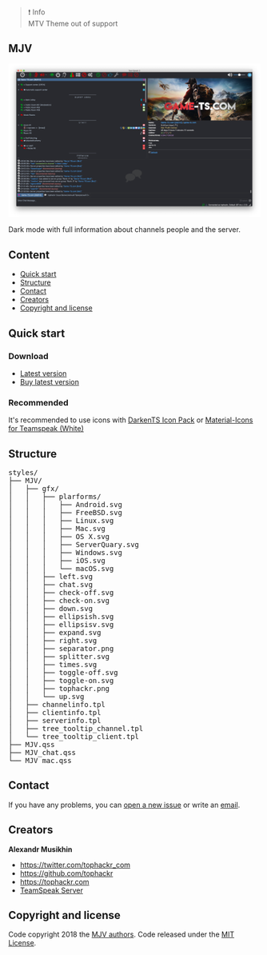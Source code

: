 >❗ Info  
>MTV Theme out of support

## MJV
![MJV-pic](mjv.png)

Dark mode with full information about channels people and the server.

## Content
- [Quick start](#quick-start)
- [Structure](#structure)
- [Contact](#contact)
- [Creators](#creators)
- [Copyright and license](#copyright-and-license)

## Quick start
### Download
- [Latest version](https://github.com/tophackr/MJV/releases/download/v1.1-r/MJV.ts3_style)
- [Buy latest version](https://gum.co/MJVTS3)

### Recommended
It's recommended to use icons with [DarkenTS Icon Pack](https://www.myteamspeak.com/addons/0b57d54d-b46c-433d-8f7e-2eea28470007) or [Material-Icons for Teamspeak (White)](https://www.myteamspeak.com/addons/4f8b0ebf-eb4a-4c37-9c4f-366813ffcf79)

## Structure
<pre>
styles/
├── MJV/
│   ├── gfx/
│   │   ├── plarforms/
│   │   │   ├── Android.svg
│   │   │   ├── FreeBSD.svg
│   │   │   ├── Linux.svg
│   │   │   ├── Mac.svg
│   │   │   ├── OS X.svg
│   │   │   ├── ServerQuary.svg
│   │   │   ├── Windows.svg
│   │   │   ├── iOS.svg
│   │   │   └── macOS.svg
│   │   ├── left.svg
│   │   ├── chat.svg
│   │   ├── check-off.svg
│   │   ├── check-on.svg
│   │   ├── down.svg
│   │   ├── ellipsish.svg
│   │   ├── ellipsisv.svg
│   │   ├── expand.svg
│   │   ├── right.svg
│   │   ├── separator.png
│   │   ├── splitter.svg
│   │   ├── times.svg
│   │   ├── toggle-off.svg
│   │   ├── toggle-on.svg
│   │   ├── tophackr.png
│   │   └── up.svg
│   ├── channelinfo.tpl
│   ├── clientinfo.tpl
│   ├── serverinfo.tpl
│   ├── tree_tooltip_channel.tpl
│   └── tree_tooltip_client.tpl
├── MJV.qss
├── MJV_chat.qss
└── MJV_mac.qss
</pre>

## Contact
If you have any problems, you can [open a new issue](https://github.com/tophackr/MJV/issues/new) or write an [email](mailto:tophackr@icloud.com).

## Creators
**Alexandr Musikhin**
- <https://twitter.com/tophackr_com>
- <https://github.com/tophackr>
- <https://tophackr.com>
- [TeamSpeak Server](ts3server://abc)

## Copyright and license
Code copyright 2018 the [MJV authors](https://github.com/tophackr/MJV/graphs/contributors). Code released under the [MIT License](https://github.com/tophackr/MJV/blob/master/LICENSE).
